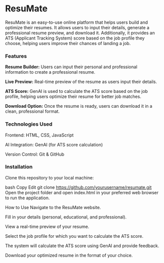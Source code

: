 # ResuMate
ResuMate is an easy-to-use online platform that helps users build and optimize their resumes. It allows users to input their details, generate a professional resume preview, and download it. Additionally, it provides an ATS (Applicant Tracking System) score based on the job profile they choose, helping users improve their chances of landing a job.

### Features
**Resume Builder:** Users can input their personal and professional information to create a professional resume.

**Live Preview:** Real-time preview of the resume as users input their details.

**ATS Score:** GenAI is used to calculate the ATS score based on the job profile, helping users optimize their resume for better job matches.

**Download Option:** Once the resume is ready, users can download it in a clean, professional format.

### Technologies Used
Frontend: HTML, CSS, JavaScript

AI Integration: GenAI (for ATS score calculation)

Version Control: Git & GitHub

### Installation
Clone this repository to your local machine:

bash
Copy
Edit
git clone https://github.com/yourusername/resumate.git
Open the project folder and open index.html in your preferred web browser to run the application.

How to Use
Navigate to the ResuMate website.

Fill in your details (personal, educational, and professional).

View a real-time preview of your resume.

Select the job profile for which you want to calculate the ATS score.

The system will calculate the ATS score using GenAI and provide feedback.

Download your optimized resume in the format of your choice.